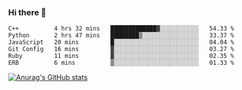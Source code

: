 ### Hi there 👋
<!--START_SECTION:waka-->

```text
C++          4 hrs 32 mins   █████████████▓░░░░░░░░░░░   54.33 %
Python       2 hrs 47 mins   ████████▒░░░░░░░░░░░░░░░░   33.37 %
JavaScript   20 mins         █░░░░░░░░░░░░░░░░░░░░░░░░   04.04 %
Git Config   16 mins         ▓░░░░░░░░░░░░░░░░░░░░░░░░   03.27 %
Ruby         11 mins         ▓░░░░░░░░░░░░░░░░░░░░░░░░   02.35 %
ERB          6 mins          ▒░░░░░░░░░░░░░░░░░░░░░░░░   01.33 %
```

<!--END_SECTION:waka-->
[![Anurag's GitHub stats](https://github-readme-stats.vercel.app/api?username=Kevinbarrero)](https://github.com/anuraghazra/github-readme-stats)
<!--
**Kevinbarrero/Kevinbarrero** is a ✨ _special_ ✨ repository because its `README.md` (this file) appears on your GitHub profile.

Here are some ideas to get you started:

- 🔭 I’m currently working on ...
- 🌱 I’m currently learning ...
- 👯 I’m looking to collaborate on ...
- 🤔 I’m looking for help with ...
- 💬 Ask me about ...
- 📫 How to reach me: ...
- 😄 Pronouns: ...
- ⚡ Fun fact: ...

-->


